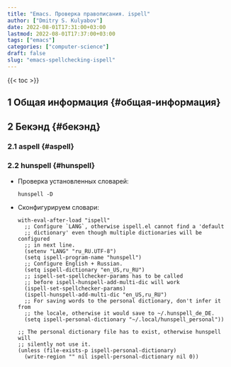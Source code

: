 ```yaml
---
title: "Emacs. Проверка правописания. ispell"
author: ["Dmitry S. Kulyabov"]
date: 2022-08-01T17:31:00+03:00
lastmod: 2022-08-01T17:37:00+03:00
tags: ["emacs"]
categories: ["computer-science"]
draft: false
slug: "emacs-spellchecking-ispell"
---
```


<!--more-->

{{< toc >}}


## <span class="section-num">1</span> Общая информация {#общая-информация}


## <span class="section-num">2</span> Бекэнд {#бекэнд}


### <span class="section-num">2.1</span> aspell {#aspell}


### <span class="section-num">2.2</span> hunspell {#hunspell}

-   Проверка установленных словарей:
    ```shell
    hunspell -D
    ```
-   Сконфигурируем словари:
    ```emacs-lisp
    with-eval-after-load "ispell"
      ;; Configure `LANG`, otherwise ispell.el cannot find a 'default
      ;; dictionary' even though multiple dictionaries will be configured
      ;; in next line.
      (setenv "LANG" "ru_RU.UTF-8")
      (setq ispell-program-name "hunspell")
      ;; Configure English + Russian.
      (setq ispell-dictionary "en_US,ru_RU")
      ;; ispell-set-spellchecker-params has to be called
      ;; before ispell-hunspell-add-multi-dic will work
      (ispell-set-spellchecker-params)
      (ispell-hunspell-add-multi-dic "en_US,ru_RU")
      ;; For saving words to the personal dictionary, don't infer it from
      ;; the locale, otherwise it would save to ~/.hunspell_de_DE.
      (setq ispell-personal-dictionary "~/.local/hunspell_personal"))

    ;; The personal dictionary file has to exist, otherwise hunspell will
    ;; silently not use it.
    (unless (file-exists-p ispell-personal-dictionary)
      (write-region "" nil ispell-personal-dictionary nil 0))
    ```
